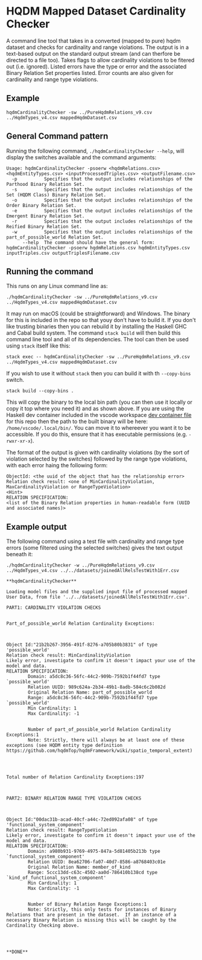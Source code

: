 # HQDM Mapped Dataset Cardinality Checker

A command line tool that takes in a converted (mapped to pure) hqdm dataset and checks for cardinality and range violations.  The output is in a text-based output on the standard output stream (and can therfore be directed to a file too).  Takes flags to allow cardinality violations to be fitered out (i.e. ignored).  Listed errors have the type or error and the associated Binary Relation Set properties listed.  Error counts are also given for cardinality and range type violations.

## Example

`hqdmCardinalityChecker -sw ../PureHqdmRelations_v9.csv ../HqdmTypes_v4.csv mappedHqdmDataset.csv`

## General Command pattern

Running the following command, `./hqdmCardinalityChecker --help`, will display the switches available and the command arguments:

```
Usage: hqdmCardinalityChecker -psoerw <hqdmRelations.csv> <hqdmEntityTypes.csv> <inputProcessedTriples.csv> <outputFilename.csv>
  -p          Specifies that the output includes relationships of the Parthood Binary Relation Set.
  -s          Specifies that the output includes relationships of the Set (HQDM Class) Binary Relation Set.
  -o          Specifies that the output includes relationships of the Order Binary Relation Set.
  -e          Specifies that the output includes relationships of the Emergent Binary Relation Set.
  -r          Specifies that the output includes relationships of the Reified Binary Relation Set.
  -w          Specifies that the output includes relationships of the part_of_possible_world Relation Set.
      --help  The command should have the general form: hqdmCardinalityChecker -psoerw hqdmRelations.csv hqdmEntityTypes.csv inputTriples.csv outputTriplesFilename.csv
```

## Running the command
This runs on any Linux command line as:

`./hqdmCardinalityChecker -sw ../PureHqdmRelations_v9.csv ../HqdmTypes_v4.csv mappedHqdmDataset.csv`

It may run on macOS (could be straightforward) and Windows.  The binary for this is included in the repo so that youy don't have to build it.  If you don't like trusting binaries then you can rebuild it by installing the Haskell GHC and Cabal build system. The command `stack build` will then build this command line tool and all of its dependencies.  The tool can then be used using `stack` itself like this:

`stack exec -- hqdmCardinalityChecker -sw ../PureHqdmRelations_v9.csv ../HqdmTypes_v4.csv mappedHqdmDataset.csv`

If you wish to use it without `stack` then you can build it with th `--copy-bins` switch. 

`stack build --copy-bins .`

This will copy the binary to the local bin path (you can then use it locally or copy it top where you need it) and as shown above. If you are using the Haskell dev container included in the vscode workspace [dev container file](https://github.com/ClimbingAl/hqdmHaskell/blob/main/.devcontainer/devcontainer.json) for this repo then the path to the built binary will be here: `/home/vscode/.local/bin/`.  You can move it to whereever you want it to be accessible.  If you do this, ensure that it has executable permissions (e.g. `-rwxr-xr-x`).

The format of the output is given with cardinality violations (by the sort of violation selected by the switches) followed by the range type violations, with each error haing the following form:

```
ObjectId: <the uuid of the object that has the relationship error>
Relation check result: <one of MinCardinalityViolation, MaxCardinalityViolation or RangeTypeViolation>
<Hint>
RELATION SPECIFICATION:
<list of the Binary Relation properties in human-readable form (UUID and associated names)>
```

## Example output

The following command using a test file with cardinality and range type errors (some filtered using the selected switches) gives the text output beneath it:

`./hqdmCardinalityChecker -w ../PureHqdmRelations_v9.csv ../HqdmTypes_v4.csv ../../datasets/joinedAllRelsTestWith1Err.csv`

```
**hqdmCardinalityChecker**

Loading model files and the supplied input file of processed mapped User Data, from file '../../datasets/joinedAllRelsTestWith1Err.csv'.

PART1: CARDINALITY VIOLATION CHECKS


Part_of_possible_world Relation Cardinality Exceptions:



Object Id:"21b2b267-3956-491f-8276-a705b80b3831" of type 'possible_world'
Relation check result: MinCardinalityViolation
Likely error, investigate to confirm it doesn't impact your use of the model and data.
RELATION SPECIFICATION:
        Domain: a5dc8c36-56fc-44c2-909b-7592b1f44fd7 type `possible_world'
        Relation UUID: 989c624a-2b34-49b1-8adb-584c6c2b082d
        Original Relation Name: part_of_possible_world
        Range: a5dc8c36-56fc-44c2-909b-7592b1f44fd7 type `possible_world'
        Min Cardinality: 1
        Max Cardinality: -1


        Number of part_of_possible_world Relation Cardinality Exceptions:1
        Note: Strictly, there will always be at least one of these exceptions (see HQDM entity type definition https://github.com/hqdmTop/hqdmFramework/wiki/spatio_temporal_extent)




Total number of Relation Cardinality Exceptions:197



PART2: BINARY RELATION RANGE TYPE VIOLATION CHECKS



Object Id:"00dac31b-acad-40cf-a44c-72ed092afa08" of type 'functional_system_component'
Relation check result: RangeTypeViolation
Likely error, investigate to confirm it doesn't impact your use of the model and data.
RELATION SPECIFICATION:
        Domain: a980b931-9769-4975-847a-5d81405b213b type `functional_system_component'
        Relation UUID: 8ea62706-fa07-40d7-8586-a8768403c01e
        Original Relation Name: member_of_kind
        Range: 5ccc13dd-c63c-4502-aa0d-786410b138cd type `kind_of_functional_system_component'
        Min Cardinality: 1
        Max Cardinality: -1


        Number of Binary Relation Range Exceptions:1
        Note: Strictly, this only tests for instances of Binary Relations that are present in the dataset.  If an instance of a necessary Binary Relation is missing this will be caught by the Cardinality Checking above.




**DONE**
```

